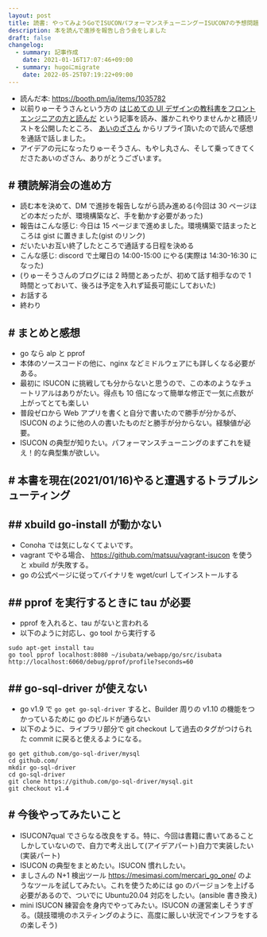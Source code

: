 ```yaml
---
layout: post
title: 読書: やってみようGoでISUCONパフォーマンスチューニングーISUCON7の予想問題を試してみる本ー
description: 本を読んで進捗を報告し合う会をしました
draft: false
changelog:
  - summary: 記事作成
    date: 2021-01-16T17:07:46+09:00
  - summary: hugoにmigrate
    date: 2022-05-25T07:19:22+09:00
---
```


- 読んだ本: https://booth.pm/ja/items/1035782
- 以前りゅーそうさんという方の [はじめての UI デザインの教科書をフロントエンジニアの方と読んだ](https://ryusou.dev/posts/beginner-uidesignbook) という記事を読み、誰かこれやりませんかと積読リストを公開したところ、 [あいのざさん](https://twitter.com/ainoz10) からリプライ頂いたので読んで感想を通話で話しました。
- アイデアの元になったりゅーそうさん、もやし丸さん、そして乗ってきてくださたあいのざさん、ありがとうございます。

## # 積読解消会の進め方

- 読む本を決めて、DM で進捗を報告しながら読み進める(今回は 30 ページほどの本だったが、環境構築など、手を動かす必要があった)
- 報告はこんな感じ: 今日は 15 ページまで進めました。環境構築で詰まったところは gist に置きました(gist のリンク)
- だいたいお互い終了したところで通話する日程を決める
- こんな感じ: discord で土曜日の 14:00-15:00 にやる(実際は 14:30-16:30 になった)
- (りゅーそうさんのブログには 2 時間とあったが、初めて話す相手なので 1 時間とっておいて、後ろは予定を入れず延長可能にしておいた)
- お話する
- 終わり

## # まとめと感想

- go なら alp と pprof
- 本体のソースコードの他に、nginx などミドルウェアにも詳しくなる必要がある。
- 最初に ISUCON に挑戦しても分からないと思うので、この本のようなチュートリアルはありがたい。得点も 10 倍になって簡単な修正で一気に点数が上がってとても楽しい
- 普段ゼロから Web アプリを書くと自分で書いたので勝手が分かるが、ISUCON のように他の人の書いたものだと勝手が分からない。経験値が必要。
- ISUCON の典型が知りたい。パフォーマンスチューニングのまずこれを疑え！的な典型集が欲しい。

## # 本書を現在(2021/01/16)やると遭遇するトラブルシューティング

## ## xbuild go-install が動かない

- Conoha では気にしなくてよいです。
- vagrant でやる場合、 https://github.com/matsuu/vagrant-isucon を使うと xbuild が失敗する。
- go の公式ページに従ってバイナリを wget/curl してインストールする

## ## pprof を実行するときに tau が必要

- pprof を入れると、tau がないと言われる
- 以下のように対応し、go tool から実行する

```shell
sudo apt-get install tau
go tool pprof localhost:8080 ~/isubata/webapp/go/src/isubata http://localhost:6060/debug/pprof/profile?seconds=60
```

## ## go-sql-driver が使えない

- go v1.9 で `go get go-sql-driver` すると、Builder 周りの v1.10 の機能をつかっているために go のビルドが通らない
- 以下のように、ライブラリ部分で git checkout して過去のタグがつけられた commit に戻ると使えるようになる。

```shell
go get github.com/go-sql-driver/mysql
cd github.com/
mkdir go-sql-driver
cd go-sql-driver
git clone https://github.com/go-sql-driver/mysql.git
git checkout v1.4
```

## # 今後やってみたいこと

- ISUCON7qual でさらなる改良をする。特に、今回は書籍に書いてあることしかしていないので、自力で考え出して(アイデアパート)自力で実装したい(実装パート)
- ISUCON の典型をまとめたい。ISUCON 慣れしたい。
- ましさんの N+1 検出ツール https://mesimasi.com/mercari_go_one/ のようなツールを試してみたい。これを使うためには go のバージョンを上げる必要があるので、ついでに Ubuntu20.04 対応をしたい。(ansible 書き換え)
- mini ISUCON 練習会を身内でやってみたい。ISUCON の運営楽しそうすぎる。(競技環境のホスティングのように、高度に厳しい状況でインフラをするの楽しそう)
